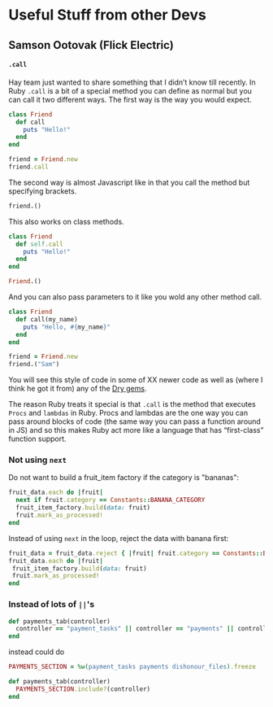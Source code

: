 # Useful Stuff from other Devs


## Samson Ootovak (Flick Electric)
#### `.call`
Hay team just wanted to share something that I didn’t know till recently. In Ruby `.call` is a bit of a special method you can define as normal but you can call it two different ways. The first way is the way you would expect.

```ruby
class Friend
  def call
    puts "Hello!"
  end
end

friend = Friend.new
friend.call
```

The second way is almost Javascript like in that you call the method but specifying brackets.
```ruby
friend.()
```
This also works on class methods.
```ruby
class Friend
  def self.call
    puts "Hello!"
  end
end

Friend.()
```
And you can also pass parameters to it like you wold any other method call.
```ruby
class Friend
  def call(my_name)
    puts "Hello, #{my_name}"
  end
end

friend = Friend.new
friend.("Sam")
```

You will see this style of code in some of XX newer code as well as (where I think he got it from) any of the [Dry gems](http://dry-rb.org/).

The reason Ruby treats it special is that `.call` is the method that executes `Procs` and `lambdas` in Ruby. Procs and lambdas are the one way you can pass around blocks of code (the same way you can pass a function around in JS) and so this makes Ruby act more like a language that has “first-class” function support.


### Not using `next`

Do not want to build a fruit_item factory if the category is "bananas":

```ruby
fruit_data.each do |fruit|
  next if fruit.category == Constants::BANANA_CATEGORY
  fruit_item_factory.build(data: fruit)
  fruit.mark_as_processed!
end
```

Instead of using `next` in the loop, reject the data with banana first:

```ruby
fruit_data = fruit_data.reject { |fruit| fruit.category == Constants::BANANA_CATEGORY }
fruit_data.each do |fruit|
 fruit_item_factory.build(data: fruit)
 fruit.mark_as_processed!
end
```


### Instead of lots of `||`'s

```ruby
def payments_tab(controller)
  controller == "payment_tasks" || controller == "payments" || controller == "dishonour_files"
end
```

instead could do

```ruby
PAYMENTS_SECTION = %w(payment_tasks payments dishonour_files).freeze

def payments_tab(controller)
  PAYMENTS_SECTION.include?(controller)
end
```
